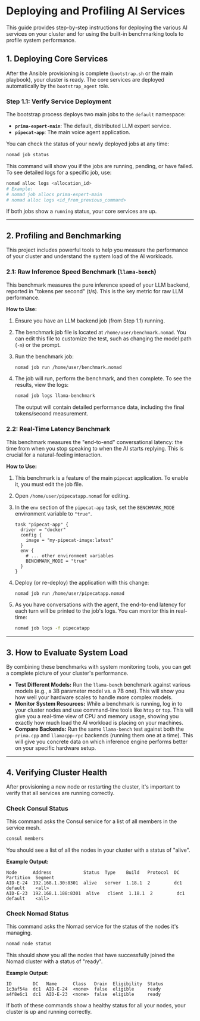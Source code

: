 # Deploying and Profiling AI Services

This guide provides step-by-step instructions for deploying the various AI services on your cluster and for using the built-in benchmarking tools to profile system performance.

## 1. Deploying Core Services

After the Ansible provisioning is complete (`bootstrap.sh` or the main playbook), your cluster is ready. The core services are deployed automatically by the `bootstrap_agent` role.

### Step 1.1: Verify Service Deployment

The bootstrap process deploys two main jobs to the `default` namespace:

- **`prima-expert-main`**: The default, distributed LLM expert service.
- **`pipecat-app`**: The main voice agent application.

You can check the status of your newly deployed jobs at any time:

```bash
nomad job status
```

This command will show you if the jobs are running, pending, or have failed. To see detailed logs for a specific job, use:

```bash
nomad alloc logs <allocation_id>
# Example:
# nomad job allocs prima-expert-main
# nomad alloc logs <id_from_previous_command>
```

If both jobs show a `running` status, your core services are up.

---

## 2. Profiling and Benchmarking

This project includes powerful tools to help you measure the performance of your cluster and understand the system load of the AI workloads.

### 2.1: Raw Inference Speed Benchmark (`llama-bench`)

This benchmark measures the pure inference speed of your LLM backend, reported in "tokens per second" (t/s). This is the key metric for raw LLM performance.

**How to Use:**

1. Ensure you have an LLM backend job (from Step 1.1) running.
2. The benchmark job file is located at `/home/user/benchmark.nomad`. You can edit this file to customize the test, such as changing the model path (`-m`) or the prompt.
3. Run the benchmark job:

    ```bash
    nomad job run /home/user/benchmark.nomad
    ```

4. The job will run, perform the benchmark, and then complete. To see the results, view the logs:

    ```bash
    nomad job logs llama-benchmark
    ```

    The output will contain detailed performance data, including the final tokens/second measurement.

### 2.2: Real-Time Latency Benchmark

This benchmark measures the "end-to-end" conversational latency: the time from when you stop speaking to when the AI starts replying. This is crucial for a natural-feeling interaction.

**How to Use:**

1. This benchmark is a feature of the main `pipecat` application. To enable it, you must edit the job file.
2. Open `/home/user/pipecatapp.nomad` for editing.
3. In the `env` section of the `pipecat-app` task, set the `BENCHMARK_MODE` environment variable to `"true"`.

    ```hcl
    task "pipecat-app" {
      driver = "docker"
      config {
        image = "my-pipecat-image:latest"
      }
      env {
        # ... other environment variables
        BENCHMARK_MODE = "true"
      }
    }
    ```

4. Deploy (or re-deploy) the application with this change:

    ```bash
    nomad job run /home/user/pipecatapp.nomad
    ```

5. As you have conversations with the agent, the end-to-end latency for each turn will be printed to the job's logs. You can monitor this in real-time:

    ```bash
    nomad job logs -f pipecatapp
    ```

---

## 3. How to Evaluate System Load

By combining these benchmarks with system monitoring tools, you can get a complete picture of your cluster's performance.

- **Test Different Models:** Run the `llama-bench` benchmark against various models (e.g., a 3B parameter model vs. a 7B one). This will show you how well your hardware scales to handle more complex models.
- **Monitor System Resources:** While a benchmark is running, log in to your cluster nodes and use command-line tools like `htop` or `top`. This will give you a real-time view of CPU and memory usage, showing you exactly how much load the AI workload is placing on your machines.
- **Compare Backends:** Run the same `llama-bench` test against both the `prima.cpp` and `llamacpp-rpc` backends (running them one at a time). This will give you concrete data on which inference engine performs better on your specific hardware setup.

---

## 4. Verifying Cluster Health

After provisioning a new node or restarting the cluster, it's important to verify that all services are running correctly.

### Check Consul Status

This command asks the Consul service for a list of all members in the service mesh.

```bash
consul members
```

You should see a list of all the nodes in your cluster with a status of "alive".

**Example Output:**

```text
Node      Address            Status  Type    Build   Protocol  DC   Partition  Segment
AID-E-24  192.168.1.30:8301  alive   server  1.18.1  2         dc1  default    <all>
AID-E-23  192.168.1.188:8301  alive   client  1.18.1  2         dc1  default    <all>
```

### Check Nomad Status

This command asks the Nomad service for the status of the nodes it's managing.

```bash
nomad node status
```

This should show you all the nodes that have successfully joined the Nomad cluster with a status of "ready".

**Example Output:**

```text
ID        DC   Name      Class   Drain  Eligibility  Status
1c3af54a  dc1  AID-E-24  <none>  false  eligible     ready
a4f8e6c1  dc1  AID-E-23  <none>  false  eligible     ready
```

If both of these commands show a healthy status for all your nodes, your cluster is up and running correctly.
